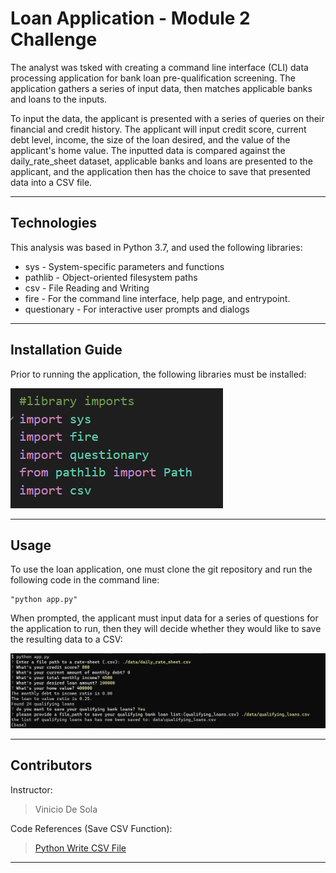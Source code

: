 # Loan Application - Module 2 Challenge

The analyst was tsked with creating a command line interface (CLI) data processing application for bank loan pre-qualification screening.  The application gathers a series of input data, then matches applicable banks and loans to the inputs.

To input the data, the applicant is presented with a series of queries on their financial and credit history.  The applicant will input credit score, current debt level, income, the size of the loan desired, and the value of the applicant's home value.  The inputted data is compared against the daily_rate_sheet dataset, applicable banks and loans are presented to the applicant, and the application then has the choice to save that presented data into a CSV file.


---

## Technologies

This analysis was based in Python 3.7, and used the following libraries:
- sys - System-specific parameters and functions
- pathlib - Object-oriented filesystem paths
- csv - File Reading and Writing
- fire - For the command line interface, help page, and entrypoint.
- questionary - For interactive user prompts and dialogs

---

## Installation Guide

Prior to running the application, the following libraries must be installed:

![libraries.png](https://github.com/hillmanj1995/Loan_Qualifier_Application/blob/main/image/libraries.png)

---

## Usage

To use the loan application, one must clone the git repository and run the following code in the command line:
    
    "python app.py"

When prompted, the applicant must input data for a series of questions for the application to run, then they will decide whether they would like to save the resulting data to a CSV:

![app.png](https://github.com/hillmanj1995/Loan_Qualifier_Application/blob/main/image/app.png)

---

## Contributors

Instructor:
>Vinicio De Sola

Code References (Save CSV Function):
>[Python Write CSV File](https://www.pythontutorial.net/python-basics/python-write-csv-file/)

---

